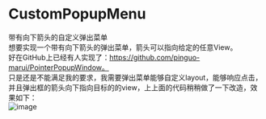 # CustomPopupMenu
带有向下箭头的自定义弹出菜单<br/>
想要实现一个带有向下箭头的弹出菜单，箭头可以指向给定的任意View。<br/>
好在GitHub上已经有人实现了：https://github.com/pinguo-marui/PointerPopupWindow。<br/>
只是还是不能满足我的要求，我需要弹出菜单能够自定义layout，能够响应点击，并且弹出框的箭头向下指向目标的的view，上上面的代码稍稍做了一下改造，效果如下：<br/>
![image](https://CustomPopupMenu/blob/master/ppw-sample/screenshot/custom_poupmenu.gif)

